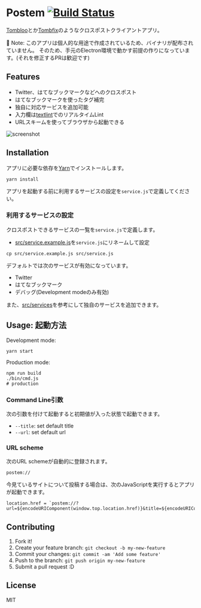 # Postem [![Build Status](https://travis-ci.org/azu/postem.svg?branch=master)](https://travis-ci.org/azu/postem)

[Tombloo](https://github.com/to/tombloo)とか[Tombfix](https://github.com/tombfix/core)のようなクロスポストクライアントアプリ。

:memo: Note: このアプリは個人的な用途で作成されているため、バイナリが配布されていません。
そのため、手元のElectron環境で動かす前提の作りになっています。(それを修正するPRは歓迎です)

## Features

- Twitter、はてなブックマークなどへのクロスポスト
- はてなブックマークを使ったタグ補完
- 独自に対応サービスを追加可能
- 入力欄は[textlint](https://github.com/textlint/textlint "textlint")でのリアルタイムLint
- URLスキームを使ってブラウザから起動できる

![screenshot](https://monosnap.com/file/9WtShAGiCilmCOLtuGEWnfphfpKndf.png)

## Installation

アプリに必要な依存を[Yarn](https://yarnpkg.com/)でインストールします。

    yarn install
    
アプリを起動する前に利用するサービスの設定を`service.js`で定義してください。

### 利用するサービスの設定

クロスポストできるサービスの一覧を`service.js`で定義します。

- [src/service.example.js](./src/service.example.js)を`service.js`にリネームして設定

```shell
cp src/service.example.js src/service.js
```

デフォルトでは次のサービスが有効になっています。

- Twitter
- はてなブックマーク
- デバッグ(Development modeのみ有効)

また、[src/services](./src/services)を参考にして独自のサービスを追加できます。

## Usage: 起動方法

Development mode:

    yarn start
    
Production mode:

    npm run build
    ./bin/cmd.js
    # production

### Command Line引数

次の引数を付けて起動すると初期値が入った状態で起動できます。

- `--title`: set default title
- `--url`:   set default url

### URL scheme

次のURL schemeが自動的に登録されます。

```
postem://
```

今見ているサイトについて投稿する場合は、次のJavaScriptを実行するとアプリが起動できます。

```
location.href = `postem://?url=${encodeURIComponent(window.top.location.href)}&title=${encodeURIComponent(window.top.document.title)}`
```

## Contributing

1. Fork it!
2. Create your feature branch: `git checkout -b my-new-feature`
3. Commit your changes: `git commit -am 'Add some feature'`
4. Push to the branch: `git push origin my-new-feature`
5. Submit a pull request :D

## License

MIT
